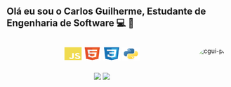 ## Olá eu sou o Carlos Guilherme, Estudante de Engenharia de Software 💻 🤪


<div align="center" style="display: inline_block"><br>
  <img align="center" alt="cgui-Js" height="30" width="40" src="https://raw.githubusercontent.com/devicons/devicon/master/icons/javascript/javascript-plain.svg">
  <img align="center" alt="cgui-HTML" height="30" width="40" src="https://raw.githubusercontent.com/devicons/devicon/master/icons/html5/html5-original.svg">
  <img align="center" alt="cgui-CSS" height="30" width="40" src="https://raw.githubusercontent.com/devicons/devicon/master/icons/css3/css3-original.svg">
  <img align="center" alt="cgui-Python" height="30" width="40" src="https://raw.githubusercontent.com/devicons/devicon/master/icons/python/python-original.svg">
  <img align="right" alt="cgui-pic" height="150" style="border-radius:50px;" src="https://cdn.discordapp.com/attachments/872833765817335821/1301164037853413426/Picsart_24-10-30_09-40-56-368.png?ex=67237af1&is=67222971&hm=a356795fecb3a0d21b5110f51fab8a79e737b58b395c77f4eaa10118d1e7ad98&">
</div>
  
  ##

<div align="center"> 
  <a href="https://instagram.com/carlos.guilhermest046" target="_blank"><img src="https://img.shields.io/badge/-Instagram-%23E4405F?style=for-the-badge&logo=instagram&logoColor=white" target="_blank"></a>
  <a href = "mailto:cstolfodemello@gmail.com"><img src="https://img.shields.io/badge/-Gmail-%23333?style=for-the-badge&logo=gmail&logoColor=white" target="_blank"></a>
 
 
</div>
